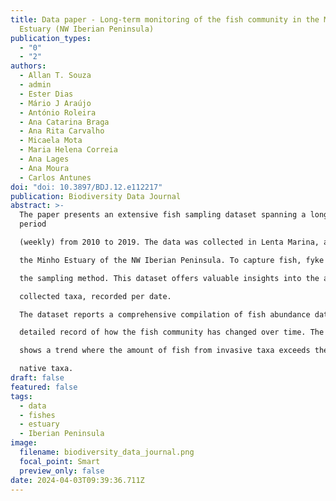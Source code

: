```yaml
---
title: Data paper - Long-term monitoring of the fish community in the Minho
  Estuary (NW Iberian Peninsula)
publication_types:
  - "0"
  - "2"
authors:
  - Allan T. Souza
  - admin
  - Ester Dias
  - Mário J Araújo
  - António Roleira
  - Ana Catarina Braga
  - Ana Rita Carvalho
  - Micaela Mota
  - Maria Helena Correia
  - Ana Lages
  - Ana Moura
  - Carlos Antunes
doi: "doi: 10.3897/BDJ.12.e112217"
publication: Biodiversity Data Journal
abstract: >-
  The paper presents an extensive fish sampling dataset spanning a long-term
  period

  (weekly) from 2010 to 2019. The data was collected in Lenta Marina, an upstream area in

  the Minho Estuary of the NW Iberian Peninsula. To capture fish, fyke nets were utilized as

  the sampling method. This dataset offers valuable insights into the abundance of each

  collected taxa, recorded per date.

  The dataset reports a comprehensive compilation of fish abundance data, providing a

  detailed record of how the fish community has changed over time. The dataset clearly

  shows a trend where the amount of fish from invasive taxa exceeds the count of fish from

  native taxa.
draft: false
featured: false
tags:
  - data
  - fishes
  - estuary
  - Iberian Peninsula
image:
  filename: biodiversity_data_journal.png
  focal_point: Smart
  preview_only: false
date: 2024-04-03T09:39:36.711Z
---
```

